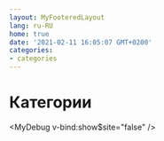 ```yaml
---
layout: MyFooteredLayout
lang: ru-RU
home: true
date: '2021-02-11 16:05:07 GMT+0200'
categories:
- categories
---
```


# Категории

<MyCategories />

<!--
TODO: Категории в разработке...
<MyDebug />
-->

<MyDebug v-bind:show$site="false" />
